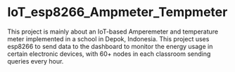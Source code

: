 # IoT_esp8266_Ampmeter_Tempmeter
This project is mainly about an IoT-based Amperemeter and temperature meter implemented in a school in Depok, Indonesia. This project uses esp8266 to send data to the dashboard to monitor the energy usage in certain electronic devices, with 60+ nodes in each classroom sending queries every hour.
